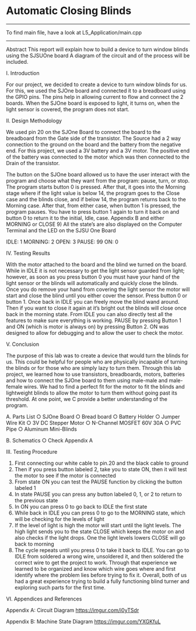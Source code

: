 # Automatic Closing Blinds

-----------------------------------------------------------------------------

To find main file, have a look at L5_Application/main.cpp 

-----------------------------------------------------------------------------



Abstract
This report will explain how to build a device to turn window blinds using the SJSUOne board A diagram of the circuit and of the process will be included. 

I.	Introduction 

For our project, we decided to create a device to turn window blinds for us. For this, we used the SJOne board and connected it to a breadboard using the GPIO pins. The pins help in allowing current to flow and connect the 2 boards. When the SJOne board is exposed to light, it turns on, when the light sensor is covered, the program does not start.  

II. Design Methodology

We used pin 20 on the SJOne Board to connect the board to the breadboard from the Gate side of the transistor. The Source had a 2 way connection to the ground on the board and the battery from the negative end. For this project, we used a 3V battery and a 3V motor. The positive end of the battery was connected to the motor which was then connected to the Drain of the transistor. 

The button on the SJOne board allowed us to have the user interact with the program and choose what they want from the program: pause, turn, or stop. The program starts button 0 is pressed. After that, it goes into the Morning stage where if the light value is below 14, the program goes to the Close case and the blinds close, and if below 14, the program returns back to the Morning case. After that, from either case, when button 1 is pressed, the program pauses. You have to press button 1 again to turn it back on and button 0 to return it to the initial, Idle, case. Appendix B and 
either MORNING or CLOSE
        9) All the state’s are also displayed on the
            Computer Terminal and the LED on the
            SJSU One Board

IDLE: 1
MORNING: 2
OPEN: 3
PAUSE: 99
ON: 0

IV. Testing Results

With the motor attached to the board and the blind we turned on the board. While in IDLE it is not necessary to get the light sensor guarded from light; however, as soon as you press button 0 you must have your hand of the light sensor or the blinds will automatically and quickly close the blinds. Once you do remove your hand from covering the light sensor the motor will start and close the blind until you either cover the sensor. Press button 0 or button 1. Once back in IDLE you can freely move the blind wand around. Then if you want to close it again at it’s bright out the blinds will close once back in the morning state. From IDLE you can also directly test all the features to make sure everything is working. PAUSE by pressing Button 1 and ON (which is motor is always on) by pressing Button 2. ON was designed to allow for debugging and to allow the user to check the motor. 
    
V. Conclusion

The purpose of this lab was to create a device that would turn the blinds for us. This could be helpful for people who are physically incapable of turning the blinds or for those who are simply lazy to turn them. Through this lab project, we learned how to use transistors, breadboards, motors, batteries and how to connect the SJOne board to them using male-male and male-female wires. We had to find a perfect fit for the motor to fit the blinds and lightweight blinds to allow the motor to turn them without going past its threshold. At one point, we 	C provide a better understanding of the program.
 
A.	Parts List
○	SJOne Board
○	Bread board
○	Battery Holder
○	Jumper Wire Kit
○	3V DC Stepper Motor
○	N-Channel MOSFET 60V 30A
○	PVC Pipe
○	Aluminum Mini-Blinds

B.	Schematics
○	Check Appendix A

III. Testing Procedure

1)	First connecting our white cable to pin.20 and the black cable to ground
2)	Then if you press button labeled 2, take you to state ON, then it will test the motor to see if the motor is connected
3)	From state ON you can test the PAUSE function by clicking the button labeled 1
4)	In state PAUSE you can press any button labeled 0, 1, or 2 to return to the previous state
5)	In ON you can press 0 to go back to IDLE the first state
6)	While back in IDLE you can press 0 to go to the MORNING state, which will be checking for the levels of light
7)	If the level of light is high the motor will start until the light levels. The high light sends you to the state CLOSE which keeps the motor on and also checks if the light drops. One the light levels lowers CLOSE will go back to morning
8)	The cycle repeats until you press 0 to take it back to IDLE. You can go to IDLE from
soldered a wrong wire, unsoldered it, and then soldered the correct wire to get the project to work. Through that experience we learned to be organized and know which wire goes where and first identify where the problem lies before trying to fix it. Overall, both of us had a great experience trying to build a fully functioning blind turner and exploring such parts for the first time.  


VI. Appendices and References

Appendix A: Circuit Diagram
 https://imgur.com/i0yTSdr


Appendix B: Machine State Diagram 
 https://imgur.com/YXGKfuL

